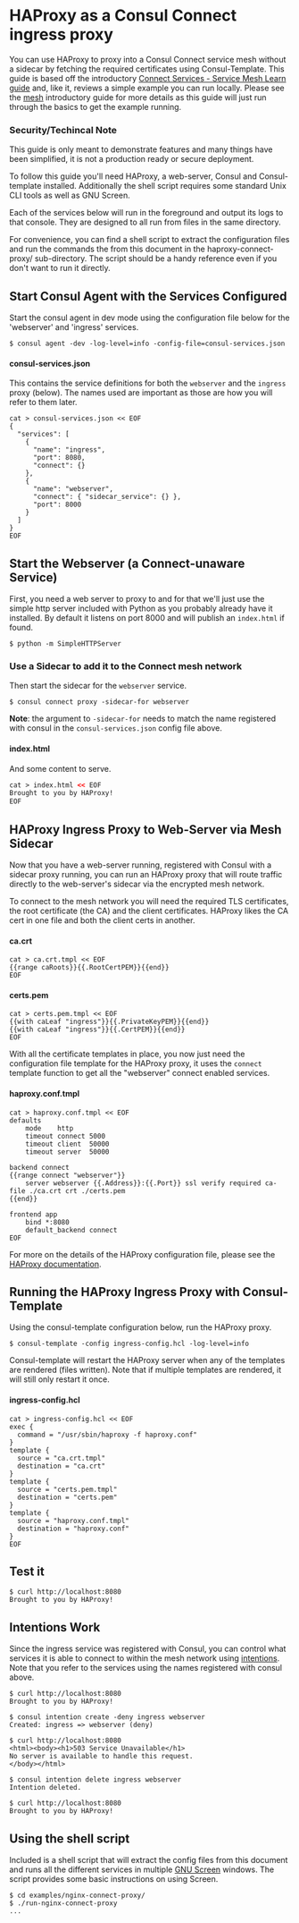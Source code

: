 # HAProxy as a Consul Connect ingress proxy

You can use HAProxy to proxy into a Consul Connect service mesh without a
sidecar by fetching the required certificates using Consul-Template. This guide
is based off the introductory [Connect Services - Service Mesh Learn
guide][mesh] and, like it, reviews a simple example you can run locally. Please
see the [mesh][mesh] introductory guide for more details as this guide will
just run through the basics to get the example running.

### Security/Techincal Note

This guide is only meant to demonstrate features and many things have been
simplified, it is not a production ready or secure deployment.

To follow this guide you'll need HAProxy, a web-server, Consul and
Consul-template installed. Additionally the shell script requires some standard
Unix CLI tools as well as GNU Screen.

Each of the services below will run in the foreground and output its logs to
that console. They are designed to all run from files in the same directory.

For convenience, you can find a shell script to extract the configuration files
and run the commands the from this document in the haproxy-connect-proxy/
sub-directory. The script should be a handy reference even if you don't want to
run it directly.

## Start Consul Agent with the Services Configured

Start the consul agent in dev mode using the configuration file below for the
'webserver' and 'ingress' services.

```shell
$ consul agent -dev -log-level=info -config-file=consul-services.json
```

#### consul-services.json

This contains the service definitions for both the `webserver` and the
`ingress` proxy (below). The names used are important as those are how you will
refer to them later.

```hcl
cat > consul-services.json << EOF
{
  "services": [
    {
      "name": "ingress",
      "port": 8080,
      "connect": {}
    },
    {
      "name": "webserver",
      "connect": { "sidecar_service": {} },
      "port": 8000
    }
  ]
}
EOF
```

## Start the Webserver (a Connect-unaware Service)

First, you need a web server to proxy to and for that we'll just use the simple
http server included with Python as you probably already have it installed. By
default it listens on port 8000 and will publish an `index.html` if found.

```shell
$ python -m SimpleHTTPServer
```
### Use a Sidecar to add it to the Connect mesh network

Then start the sidecar for the `webserver` service.

```shell
$ consul connect proxy -sidecar-for webserver
```

**Note**: the argument to `-sidecar-for` needs to match the name registered
with consul in the `consul-services.json` config file above.

#### index.html
And some content to serve.
```html
cat > index.html << EOF
Brought to you by HAProxy!
EOF
```

## HAProxy Ingress Proxy to Web-Server via Mesh Sidecar

Now that you have a web-server running, registered with Consul with a sidecar
proxy running, you can run an HAProxy proxy that will route traffic directly to
the web-server's sidecar via the encrypted mesh network.

To connect to the mesh network you will need the required TLS certificates,
the root certificate (the CA) and the client certificates. HAProxy likes the CA cert in one file and both the client certs in another.

#### ca.crt
```liquid
cat > ca.crt.tmpl << EOF
{{range caRoots}}{{.RootCertPEM}}{{end}}
EOF
```
#### certs.pem
```liquid
cat > certs.pem.tmpl << EOF
{{with caLeaf "ingress"}}{{.PrivateKeyPEM}}{{end}}
{{with caLeaf "ingress"}}{{.CertPEM}}{{end}}
EOF
```

With all the certificate templates in place, you now just need the
configuration file template for the HAProxy proxy, it uses the `connect`
template function to get all the "webserver" connect enabled services.

#### haproxy.conf.tmpl
```haproxy
cat > haproxy.conf.tmpl << EOF
defaults
	mode	http
    timeout connect 5000
    timeout client  50000
    timeout server  50000

backend connect
{{range connect "webserver"}}
    server webserver {{.Address}}:{{.Port}} ssl verify required ca-file ./ca.crt crt ./certs.pem
{{end}}

frontend app
    bind *:8080
    default_backend connect
EOF
```

For more on the details of the HAProxy configuration file, please see the
[HAProxy documentation][haproxy].


## Running the HAProxy Ingress Proxy with Consul-Template

Using the consul-template configuration below, run the HAProxy proxy.

```shell
$ consul-template -config ingress-config.hcl -log-level=info
```

Consul-template will restart the HAProxy server when any of the templates are
rendered (files written). Note that if multiple templates are rendered, it will
still only restart it once.

#### ingress-config.hcl
```hcl
cat > ingress-config.hcl << EOF
exec {
  command = "/usr/sbin/haproxy -f haproxy.conf"
}
template {
  source = "ca.crt.tmpl"
  destination = "ca.crt"
}
template {
  source = "certs.pem.tmpl"
  destination = "certs.pem"
}
template {
  source = "haproxy.conf.tmpl"
  destination = "haproxy.conf"
}
EOF
```

## Test it
```shell
$ curl http://localhost:8080
Brought to you by HAProxy!
```

## Intentions Work

Since the ingress service was registered with Consul, you can control what
services it is able to connect to within the mesh network using
[intentions][intentions]. Note that you refer to the services using the names
registered with consul above.

```shell
$ curl http://localhost:8080
Brought to you by HAProxy!

$ consul intention create -deny ingress webserver
Created: ingress => webserver (deny)

$ curl http://localhost:8080
<html><body><h1>503 Service Unavailable</h1>
No server is available to handle this request.
</body></html>

$ consul intention delete ingress webserver
Intention deleted.

$ curl http://localhost:8080
Brought to you by HAProxy!
```

## Using the shell script

Included is a shell script that will extract the config files from this
document and runs all the different services in multiple [GNU Screen][screen]
windows. The script provides some basic instructions on using Screen.

```shell
$ cd examples/nginx-connect-proxy/
$ ./run-nginx-connect-proxy
...
```

[mesh]: https://learn.hashicorp.com/consul/getting-started/connect
[haproxy]: http://cbonte.github.io/haproxy-dconv/1.8/configuration.html
[intentions]: https://www.consul.io/docs/connect/intentions.html
[screen]: https://www.gnu.org/software/screen/
